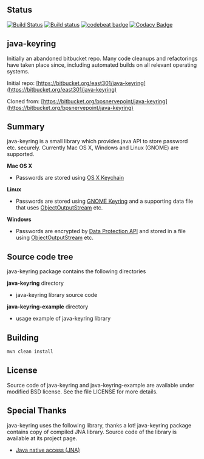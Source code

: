 ## Status ##

[![Build Status](https://travis-ci.org/javakeyring/java-keyring.svg?branch=master)](https://travis-ci.org/javakeyring/java-keyring)
[![Build status](https://ci.appveyor.com/api/projects/status/x0wjmw353hid9ol4?svg=true)](https://ci.appveyor.com/project/rexhoffman/java-keyring)
[![codebeat badge](https://codebeat.co/badges/ebdaafc6-987c-41bd-8902-e277334aac30)](https://codebeat.co/projects/github-com-javakeyring-java-keyring-master)
[![Codacy Badge](https://api.codacy.com/project/badge/Grade/13a3630bfb6b4bfc90f3e53f838b0ab3)](https://www.codacy.com/app/javakeyring/java-keyring?utm_source=github.com&amp;utm_medium=referral&amp;utm_content=javakeyring/java-keyring&amp;utm_campaign=Badge_Grade)

## java-keyring ##

Initially an abandoned bitbucket repo.   Many code cleanups and refactorings have taken place since, including automated builds on all relevant operating systems.

Initial repo:
[https://bitbucket.org/east301/java-keyring](https://bitbucket.org/east301/java-keyring)

Cloned from:
[https://bitbucket.org/bpsnervepoint/java-keyring](https://bitbucket.org/bpsnervepoint/java-keyring)

## Summary ##

java-keyring is a small library which provides java API to store password etc. securely.
Currently Mac OS X, Windows and Linux (GNOME) are supported.

__Mac OS X__
*   Passwords are stored using [OS X Keychain](http://developer.apple.com/documentation/Security/)  
  
__Linux__
*   Passwords are stored using [GNOME Keyring](https://wiki.gnome.org/Projects/GnomeKeyring) and a supporting data file that uses [ObjectOutputStream](http://docs.oracle.com/javase/6/docs/api/java/io/ObjectOutputStream.html) etc.

__Windows__
*   Passwords are encrypted by [Data Protection API](http://msdn.microsoft.com/en-us/library/ms995355.aspx) and stored in a file using [ObjectOutputStream](http://docs.oracle.com/javase/6/docs/api/java/io/ObjectOutputStream.html) etc.

## Source code tree ##

java-keyring package contains the following directories

__java-keyring__ directory

*  java-keyring library source code
    
__java-keyring-example__ directory
    
*   usage example of java-keyring library

## Building ##

```bash
mvn clean install
```

## License ##

Source code of java-keyring and java-keyring-example are available under modified BSD license. 
See the file LICENSE for more details.

## Special Thanks ##

java-keyring uses the following library, thanks a lot!
java-keyring package contains copy of compiled JNA library. 
Source code of the library is available at its project page.

*   [Java native access (JNA)](https://github.com/twall/jna)
